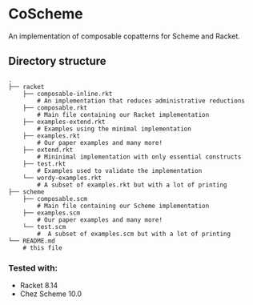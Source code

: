 # CoScheme

An implementation of composable copatterns for Scheme and Racket.

## Directory structure

    .
    ├── racket 
        ├── composable-inline.rkt
            # An implementation that reduces administrative reductions
        ├── composable.rkt
            # Main file containing our Racket implementation
        ├── examples-extend.rkt
            # Examples using the minimal implementation  
        ├── examples.rkt
            # Our paper examples and many more!
        ├── extend.rkt
            # Mininimal implementation with only essential constructs
        ├── test.rkt
            # Examples used to validate the implementation
        └── wordy-examples.rkt
            # A subset of examples.rkt but with a lot of printing
    ├── scheme 
        ├── composable.scm
            # Main file containing our Scheme implementation
        ├── examples.scm
            # Our paper examples and many more!
        └── test.scm
            #  A subset of examples.scm but with a lot of printing
    └── README.md
        # this file

### Tested with:
* Racket 8.14
* Chez Scheme 10.0